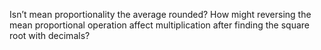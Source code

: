 Isn’t mean proportionality the average rounded? How might reversing the mean proportional operation affect multiplication after finding the square root with decimals?
